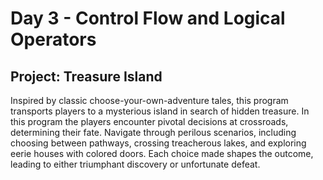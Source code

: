 # Day 3 - Control Flow and Logical Operators

## Project: Treasure Island

Inspired by classic choose-your-own-adventure tales, this program transports players to a mysterious island in search of hidden treasure.
In this program the players encounter pivotal decisions at crossroads, determining their fate. 
Navigate through perilous scenarios, including choosing between pathways, crossing treacherous lakes, and exploring eerie houses 
with colored doors. Each choice made shapes the outcome, leading to either triumphant discovery or unfortunate defeat. 
